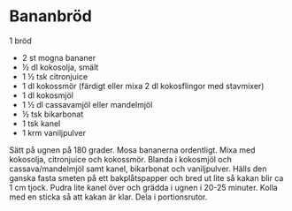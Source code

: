 # Bananbröd

1 bröd

 - 2 st mogna bananer
 - ½ dl kokosolja, smält
 - 1 ½ tsk citronjuice
 - 1 dl kokossmör (färdigt eller mixa 2 dl kokosflingor med stavmixer)
 - 1 dl kokosmjöl
 - 1 ½ dl cassavamjöl eller mandelmjöl
 - ½ tsk bikarbonat
 - 1 tsk kanel
 - 1 krm vaniljpulver

Sätt på ugnen på 180 grader. Mosa bananerna ordentligt. Mixa med kokosolja, citronjuice och kokossmör. Blanda i kokosmjöl och cassava/mandelmjöl samt kanel, bikarbonat och vaniljpulver. Hälls den ganska fasta smeten på ett bakplåtspapper och bred ut lite så kakan blir ca 1 cm tjock. Pudra lite kanel över och grädda i ugnen i 20-25 minuter. Kolla med en sticka så att kakan är klar. Dela i portionsrutor.

